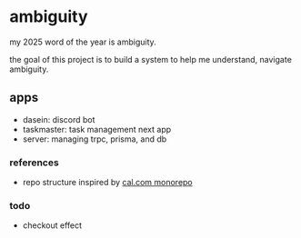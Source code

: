 # ambiguity

my 2025 word of the year is ambiguity.

the goal of this project is to build a system to help me understand, navigate ambiguity.

## apps

- dasein: discord bot
- taskmaster: task management next app
- server: managing trpc, prisma, and db

### references

- repo structure inspired by [cal.com monorepo](https://github.com/calcom/cal.com)

### todo

- checkout effect
